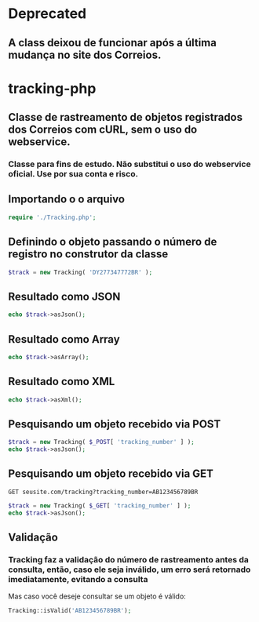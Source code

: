 # Deprecated

## A class deixou de funcionar após a última mudança no site dos Correios. 


# tracking-php

## Classe de rastreamento de objetos registrados dos Correios com cURL, sem o uso do webservice.

### Classe para fins de estudo. Não substitui o uso do webservice oficial. Use por sua conta e risco.

## Importando o o arquivo

```php
require './Tracking.php';
```

## Definindo o objeto passando o número de registro no construtor da classe

```php
$track = new Tracking( 'DY277347772BR' );
```

## Resultado como JSON

```php
echo $track->asJson();
```


## Resultado como Array

```php
echo $track->asArray();
```

## Resultado como XML

```php
echo $track->asXml();
```

## Pesquisando um objeto recebido via POST

```php
$track = new Tracking( $_POST[ 'tracking_number' ] );
echo $track->asJson();
```

## Pesquisando um objeto recebido via GET

```
GET seusite.com/tracking?tracking_number=AB123456789BR
```

```php
$track = new Tracking( $_GET[ 'tracking_number' ] );
echo $track->asJson();
```

## Validação

### Tracking faz a validação do número de rastreamento antes da consulta, então, caso ele seja inválido, um erro será retornado imediatamente, evitando a consulta

Mas caso você deseje consultar se um objeto é válido:

```php
Tracking::isValid('AB123456789BR');
```


